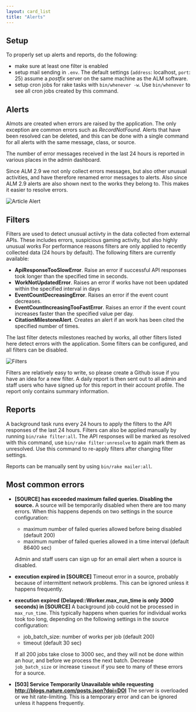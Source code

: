 ```yaml
---
layout: card_list
title: "Alerts"
---
```


## Setup

To properly set up alerts and reports, do the following:

* make sure at least one filter is enabled
* setup mail sending in `.env`. The default settings (`address`: localhost, `port`: 25) assume a *postfix* server on the same machine as the ALM software.
* setup cron jobs for rake tasks with `bin/whenever -w`. Use `bin/whenever` to see all cron jobs created by this command.

## Alerts

Almots are created when errors are raised by the application. The only exception are common errors such as *RecordNotFound*. Alerts that have been resolved can be deleted, and this can be done with a single command for all alerts with the same message, class, or source.

The number of error messages received in the last 24 hours is reported in various places in the admin dashboard.

Since ALM 2.9 we not only collect errors messages, but also other unusual activities, and have therefore renamed error messages to alerts. Also since ALM 2.9 alerts are also shown next to the works they belong to. This makes it easier to resolve errors.

![Article Alert](/images/alert-article.png)

## Filters

Filters are used to detect unusual actiivty in the data collected from external APIs. These includes errors, suspicious gaming activity, but also highly unusual works For performance reasons filters are only applied to recently collected data (24 hours by default). The following filters are currently available:

* **ApiResponseTooSlowError**. Raise an error if successful API responses took longer than the specified time in seconds.
* **WorkNotUpdatedError**. Raises an error if works have not been updated within the specified interval in days
* **EventCountDecreasingError**. Raises an error if the event count decreases.
* **EventCountIncreasingTooFastError**. Raises an error if the event count increases faster than the specified value per day.
* **CitationMilestoneAlert**. Creates an alert if an work has been cited the specified number of times.

The last filter detects milestones reached by works, all other filters listed here detect errors with the application. Some filters can be configured, and all filters can be disabled.

![Filters](/images/filters.png)

Filters are relatively easy to write, so please create a Github issue if you have an idea for a new filter. A daily report is then sent out to all admin and staff users who have signed up for this report in their account profile. The report only contains summary information.

## Reports

A background task runs every 24 hours to apply the filters to the API responses of the last 24 hours. Filters can also be applied manually by running `bin/rake filter:all`. The API responses will be marked as resolved with this command, use `bin/rake filter:unresolve` to again mark them as unresolved. Use this command to re-apply filters after changing filter settings.

Reports can be manually sent by using `bin/rake mailer:all`.

## Most common errors

* **[SOURCE] has exceeded maximum failed queries. Disabling the source.** A source will be temporarily disabled when there are too many errors. When this happens depends on two settings in the source configuration:

  - maximum number of failed queries allowed before being disabled (default 200)
  - maximum number of failed queries allowed in a time interval (default 86400 sec)

  Admin and staff users can sign up for an email alert when a source is disabled.

* **execution expired in [SOURCE]** Timeout error in a source, probably because of intermittent network problems. This can be ignored unless it happens frequently.

* **execution expired (Delayed::Worker.max_run_time is only 3000 seconds) in [SOURCE]** A background job could not be processed in `max_run_time`. This typically happens when queries for individual works took too long, depending on the following settings in the source configuration:

  - job_batch_size: number of works per job (default 200)
  - timeout (default 30 sec)

  If all 200 jobs take close to 3000 sec, and they will not be done within an hour, and before we process the next batch. Decrease `job_batch_size` or increase `timeout` if you see to many of these errors for a source.

* **[503] Service Temporarily Unavailable while requesting http://blogs.nature.com/posts.json?doi=DOI** The server is overloaded or we hit rate-limiting. This is a temporary error and can be ignored unless it happens frequently.
